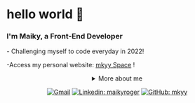 <h1 align="left">hello world 👋</h1>
<h3 align="left">I'm Maiky, a Front-End Developer</h3>


<p>- Challenging myself to code everyday in 2022! </p>
<p>-Access my personal website: <a rel="noreferrer" href="https://mkyyspace.vercel.app" target="blank">mkyy Space</a> !</p>
<div align='center'>
  

<details>
  <summary>More about me </summary>
<p align="center"><img align="center" src="https://github-readme-stats.vercel.app/api/top-langs?username=mkyy&show_icons=true&locale=en&layout=compact"alt="mkyy"/></p> 
  
<h3 align="center">Languages and Tools:</h3>
<p align="center"> <a href="https://www.w3schools.com/css/" target="_blank" rel="noreferrer"> <img src="https://raw.githubusercontent.com/devicons/devicon/master/icons/css3/css3-original-wordmark.svg" alt="css3" width="40" height="40"/> </a> <a href="https://git-scm.com/" target="_blank" rel="noreferrer"> <img src="https://www.vectorlogo.zone/logos/git-scm/git-scm-icon.svg" alt="git" width="40" height="40"/> </a> <a href="https://www.w3.org/html/" target="_blank" rel="noreferrer"> <img src="https://raw.githubusercontent.com/devicons/devicon/master/icons/html5/html5-original-wordmark.svg" alt="html5" width="40" height="40"/> </a> <a href="https://developer.mozilla.org/en-US/docs/Web/JavaScript" target="_blank" rel="noreferrer"> <img src="https://raw.githubusercontent.com/devicons/devicon/master/icons/javascript/javascript-original.svg" alt="javascript" width="40" height="40"/> </a> <a href="https://www.linux.org/" target="_blank" rel="noreferrer"> <img src="https://raw.githubusercontent.com/devicons/devicon/master/icons/linux/linux-original.svg" alt="linux" width="40" height="40"/> </a> <a href="https://reactjs.org/" target="_blank" rel="noreferrer"> <img src="https://raw.githubusercontent.com/devicons/devicon/master/icons/react/react-original-wordmark.svg" alt="react" width="40" height="40"/> </a> <a href="https://www.typescriptlang.org/" target="_blank" rel="noreferrer"> <img src="https://raw.githubusercontent.com/devicons/devicon/master/icons/typescript/typescript-original.svg" alt="typescript" width="40" height="40"/> </a> </p>
</details>

[![Gmail](https://img.shields.io/twitter/url?label=email&logo=gmail&style=social&url=http%3A%2F%2Fmailto%3Amaikyrg9%40gmail.com)](mailto:maikyrg9@gmail.com)
[![Linkedin: maikyroger](https://img.shields.io/badge/-maikyroger-blue?style=flat-square&logo=Linkedin&logoColor=white&link=https://www.linkedin.com/in/maikyroger/)](https://www.linkedin.com/in/maikyroger/)
[![GitHub: mkyy](https://img.shields.io/github/followers/mkyy?label=follow&style=social)](https://github.com/mkyy)
  

</div>
